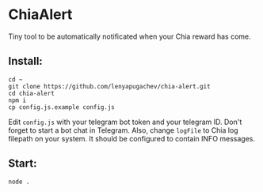 # ChiaAlert

Tiny tool to be automatically notificated when your Chia reward has come.

## Install:

```
cd ~
git clone https://github.com/lenyapugachev/chia-alert.git
cd chia-alert
npm i
cp config.js.example config.js
```

Edit `config.js` with your telegram bot token and your telegram ID. Don't forget to start a bot chat in Telegram.
Also, change `logFile` to Chia log filepath on your system. It should be configured to contain INFO messages.

## Start:

```
node .
```
